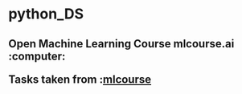 # python_DS
<h2>Open Machine Learning Course mlcourse.ai
:computer:<p>Tasks taken from :<a href="https://mlcourse.ai/assignments">mlcourse</a></p></h2>

